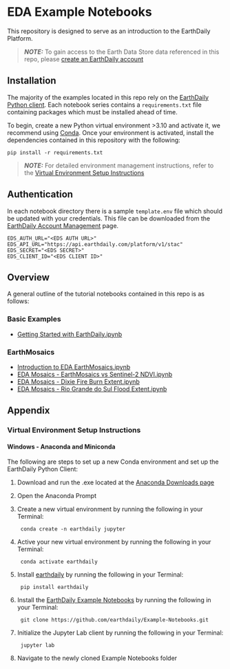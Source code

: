 # EDA Example Notebooks

This repository is designed to serve as an introduction to the EarthDaily Platform. 

> **_NOTE:_** To gain access to the Earth Data Store data referenced in this repo, please [create an EarthDaily account](https://console.earthdaily.com/mosaics/signup)

## Installation

The majority of the examples located in this repo rely on the [EarthDaily Python client](https://earthdaily.github.io/earthdaily-python-client/). Each notebook series contains a `requirements.txt` file containing packages which must be installed ahead of time. 

To begin, create a new Python virtual environment >3.10 and activate it, we recommend using [Conda](https://docs.conda.io/projects/conda/en/latest/user-guide/install/index.html). Once your environment is activated, install the dependencies contained in this repository with the following:

    pip install -r requirements.txt

> **_NOTE:_**  For detailed environment management instructions, refer to the [Virtual Environment Setup Instructions](#virtual-environment-setup-instructions)

## Authentication

In each notebook directory there is a sample `template.env` file which should be updated with your credentials. This file can be downloaded from the [EarthDaily Account Management](https://console.earthdaily.com/account) page.

    EDS_AUTH_URL="<EDS AUTH URL>"
    EDS_API_URL="https://api.earthdaily.com/platform/v1/stac"
    EDS_SECRET="<EDS SECRET>"
    EDS_CLIENT_ID="<EDS CLIENT ID>"

## Overview

A general outline of the tutorial notebooks contained in this repo is as follows:

### Basic Examples

* [Getting Started with EarthDaily.ipynb](Getting%20Started%20with%20EarthDaily/Getting%20Started%20with%20EarthDaily.ipynb)

### EarthMosaics

* [Introduction to EDA EarthMosaics.ipynb](Introduction%20to%20EDA%20EarthMosaics/Introduction%20to%20EDA%20EarthMosaics.ipynb)
* [EDA Mosaics - EarthMosaics vs Sentinel-2 NDVI.ipynb](EDA%20Mosaics%20-%20EarthMosaics%20vs%20Sentinel-2%20NDVI/EDA%20Mosaics%20-%20EarthMosaics%20vs%20Sentinel-2%20NDVI.ipynb)
* [EDA Mosaics - Dixie Fire Burn Extent.ipynb](EDA%20Mosaics%20-%20Dixie%20Fire%20Burn%20Extent/EDA%20Mosaics%20-%20Dixie%20Fire%20Burn%20Extent.ipynb)
* [EDA Mosaics - Rio Grande do Sul Flood Extent.ipynb](EDA%20Mosaics%20-%20Rio%20Grande%20do%20Sul%20Flood%20Extent/EDA%20Mosaics%20-%20Rio%20Grande%20do%20Sul%20Flood%20Extent.ipynb)

## Appendix

### Virtual Environment Setup Instructions
#### Windows - Anaconda and Miniconda
The following are steps to set up a new Conda environment and set up the EarthDaily Python Client:
1. Download and run the .exe located at the [Anaconda Downloads page](https://www.anaconda.com/download/success)
2. Open the Anaconda Prompt
3. Create a new virtual environment by running the following in your Terminal:

        conda create -n earthdaily jupyter

4. Active your new virtual environment by running the following in your Terminal:

        conda activate earthdaily

5. Install [earthdaily](https://pypi.org/project/earthdaily/) by running the following in your Terminal:

        pip install earthdaily

6. Install the [EarthDaily Example Notebooks](https://github.com/earthdaily/Example-Notebooks) by running the following in your Terminal:

        git clone https://github.com/earthdaily/Example-Notebooks.git

7. Initialize the Jupyter Lab client by running the following in your Terminal:

        jupyter lab

8. Navigate to the newly cloned Example Notebooks folder
